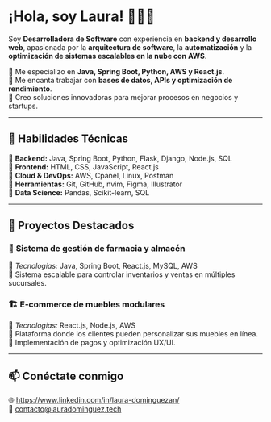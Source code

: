 # ¡Hola, soy Laura! 👩‍💻🚀

Soy **Desarrolladora de Software** con experiencia en **backend y desarrollo web**, apasionada por la **arquitectura de software**, la **automatización** y la **optimización de sistemas escalables en la nube con AWS**.  

🔹 Me especializo en **Java, Spring Boot, Python, AWS y React.js**.  
🔹 Me encanta trabajar con **bases de datos, APIs y optimización de rendimiento**.  
🔹 Creo soluciones innovadoras para mejorar procesos en negocios y startups.  

---

## 🚀 Habilidades Técnicas  
📌 **Backend:** Java, Spring Boot, Python, Flask, Django, Node.js, SQL  
📌 **Frontend:** HTML, CSS, JavaScript, React.js  
📌 **Cloud & DevOps:** AWS, Cpanel, Linux, Postman  
📌 **Herramientas:** Git, GitHub, nvim, Figma, Illustrator  
📌 **Data Science:** Pandas, Scikit-learn, SQL  

---

## 📌 Proyectos Destacados  
### 🏥 **Sistema de gestión de farmacia y almacén**  
📍 *Tecnologías:* Java, Spring Boot, React.js, MySQL, AWS  
🔹 Sistema escalable para controlar inventarios y ventas en múltiples sucursales.  

### 🏗 **E-commerce de muebles modulares**  
📍 *Tecnologías:* React.js, Node.js, AWS  
🔹 Plataforma donde los clientes pueden personalizar sus muebles en línea.  
🔹 Implementación de pagos y optimización UX/UI.  

---

## 📫 Conéctate conmigo  
🌐 https://www.linkedin.com/in/laura-dominguezan/ <br>
📧 contacto@lauradominguez.tech  
